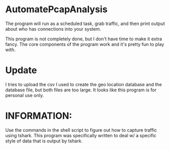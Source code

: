 # AutomatePcapAnalysis

The program will run as a scheduled task, grab traffic, and then print output about
who has connections into your system.

This program is not completely done, but I don't have time to make it extra fancy. The core components of the program work and it's pretty fun to play with. 

# Update

I tries to upload the csv I used to create the geo location database and the database file, but both files are too large. It looks like this program is for personal use only. 

# INFORMATION:

Use the commands in the shell script to figure out how to capture traffic using tshark. This program was specifically written to deal w/ a specific style of data that is output by tshark. 
